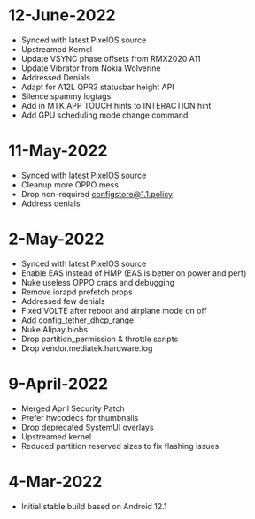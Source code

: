 # 12-June-2022
- Synced with latest PixelOS source
- Upstreamed Kernel
- Update VSYNC phase offsets from RMX2020 A11
- Update Vibrator from Nokia Wolverine
- Addressed Denials
- Adapt for A12L QPR3 statusbar height API
- Silence spammy logtags
- Add in MTK APP TOUCH hints to INTERACTION hint
- Add GPU scheduling mode change command

# 11-May-2022
- Synced with latest PixelOS source
- Cleanup more OPPO mess
- Drop non-required configstore@1.1.policy
- Address denials

# 2-May-2022
- Synced with latest PixelOS source
- Enable EAS instead of HMP (EAS is better on power and perf)
- Nuke useless OPPO craps and debugging
- Remove iorapd prefetch props
- Addressed few denials
- Fixed VOLTE after reboot and airplane mode on off
- Add config_tether_dhcp_range
- Nuke Alipay blobs
- Drop partition_permission & throttle scripts
- Drop vendor.mediatek.hardware.log

# 9-April-2022
- Merged April Security Patch
- Prefer hwcodecs for thumbnails
- Drop deprecated SystemUI overlays
- Upstreamed kernel
- Reduced partition reserved sizes to fix flashing issues

# 4-Mar-2022
- Initial stable build based on Android 12.1
